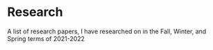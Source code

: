 # Research
A list of research papers, I have researched on in the Fall, Winter, and Spring terms of 2021-2022
